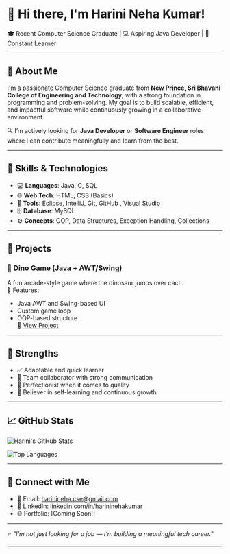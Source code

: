 # 👋 Hi there, I'm Harini Neha Kumar!

🎓 Recent Computer Science Graduate | 💻 Aspiring Java Developer | 🌱 Constant Learner

---

## 💼 About Me

I'm a passionate Computer Science graduate from **New Prince, Sri Bhavani College of Engineering and Technology**, with a strong foundation in programming and problem-solving. My goal is to build scalable, efficient, and impactful software while continuously growing in a collaborative environment.

🔍 I’m actively looking for **Java Developer** or **Software Engineer** roles where I can contribute meaningfully and learn from the best.

---

## 🧠 Skills & Technologies

- 💻 **Languages**: Java, C, SQL  
- 🌐 **Web Tech**: HTML, CSS (Basics)  
- 🔧 **Tools**: Eclipse, IntelliJ, Git, GitHub , Visual Studio 
- 🗄️ **Database**: MySQL  
- ⚙️ **Concepts**: OOP, Data Structures, Exception Handling, Collections

---

## 🚀 Projects

### 🦖 Dino Game (Java + AWT/Swing)
A fun arcade-style game where the dinosaur jumps over cacti.  
📌 Features:
- Java AWT and Swing-based UI  
- Custom game loop  
- OOP-based structure  
🔗 [View Project](https://github.com/Harini78-Tech/Dino_Game)

---

## 🧩 Strengths

- ✅ Adaptable and quick learner  
- 🤝 Team collaborator with strong communication  
- 🎯 Perfectionist when it comes to quality  
- 🧠 Believer in self-learning and continuous growth

---

## 📈 GitHub Stats

![Harini's GitHub Stats](https://github-readme-stats.vercel.app/api?username=Harini78-Tech&show_icons=true&theme=radical)

![Top Languages](https://github-readme-stats.vercel.app/api/top-langs/?username=Harini78-Tech&layout=compact&theme=tokyonight)

---

## 🤝 Connect with Me

- 📧 Email: harinineha.cse@gmail.com  
- 💼 LinkedIn: [linkedin.com/in/harininehakumar](https://www.linkedin.com/in/harini-neha-aa0a96300/)  
- 🌐 Portfolio: [Coming Soon!]

---

⭐ *"I’m not just looking for a job — I’m building a meaningful tech career."*

---

